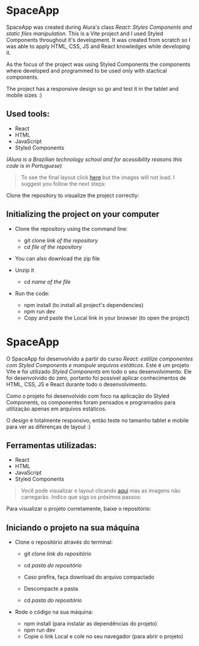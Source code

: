 # SpaceApp

SpaceApp was created during Alura's class *React: Styles Components and static files manipulation*. This is a Vite project and I used Styled Components throughout it's development. It was created from scratch so I was able to apply HTML, CSS, JS and React knowledges while developing it.

As the focus of the project was using Styled Components the components where developed and programmed to be used only with stactical components.

The project has a responsive design so go and test it in the tablet and mobile sizes :)

## Used tools:

* React
* HTML
* JavaScript
* Styled Components

*(Alura is a Brazilian technology school and for acessibility reasons this code is in Portuguese)*

> To see the final layout click [here](https://space-app-teal.vercel.app/) but the images will not load. I suggest you follow the next steps:

Clone the repository to visualize the project correctly:

## Initializing the project on your computer

- Clone the repository using the command line:
    - git clone *link of the repository*
    - cd *file of the repository*
 
- You can also download the zip file
- Unzip it
    - cd *name of the file*
 
- Run the code:
    - npm install (to install all project's dependencies)
    - npm run dev
    - Copy and paste the Local link in your browser (to open the project)

#

# SpaceApp

O SpaceApp foi desenvolvido a partir do curso *React: estilize componentes com Styled Components e manipule arquivos estáticos*. Este é um projeto Vite e foi utilizado *Styled Components* em todo o seu desenvolvimento. Ele foi desenvolvido do zero, portanto foi possível aplicar conhecimentos de HTML, CSS, JS e React durante todo o desenvolvimento. 

Como o projeto foi desenvolvido com foco na aplicação do Styled Components, os componentes foram pensados e programados para utilização apenas em arquivos estáticos.

O design é totalmente responsivo, então teste no tamanho tablet e mobile para ver as diferenças de layout :)

## Ferramentas utilizadas:

* React
* HTML
* JavaScript
* Styled Components

> Você pode visualizar o layout clicando [aqui](https://space-app-teal.vercel.app/) mas as imagens não carregarão. Indico que siga os próximos passos:

Para visualizar o projeto corretamente, baixe o repositório:

## Iniciando o projeto na sua máquina

- Clone o repositório através do terminal:
    - git clone *link do repositório*
    - cd *pasta do repositório*
 
    - Caso prefira, faça download do arquivo compactado
    - Descompacte a pasta
    - cd *pasta do repositório*
 
- Rode o código na sua máquina:
    - npm install (para instalar as dependências do projeto)
    - npm run dev 
    - Copie o link Local e cole no seu navegador (para abrir o projeto)

